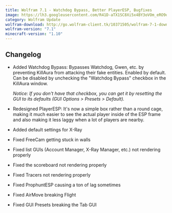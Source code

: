```yaml
---
title: Wolfram 7.1 - Watchdog Bypass, Better PlayerESP, Bugfixes
image: https://lh3.googleusercontent.com/R41D-aTX1SC8Xi5x4BY3oVOm_eRO9oDoV8koaZ3X050AAjlxIP_pO0Pka_kyNnonNtVQ_9XqB-MQzcm8HqQHglHaMTSAkrqrzA0iC5ksnat2EQmyBgWPYTtoAzuygp9LZAvZqqEDLbbwofybsIQw7Q7bfCt8zkbLjkHdr350CTNaMO_iAkdlMhkeampojDlfNOImdryWu-6G9FdTBLVHHZRC0AJ7wJDKGtkeUNXxcA41S3sU82_1dqAo0qYwiOqWOD0_E5uSKWlgGmofs7cE2IT8G91mPLkYgqqlprSl908szxeRzdhjlun6N9GJNTSy1uC6fLUEinslHUBY6V_7f2g4K8Ds4d1LVJqtbDAkkt8UWy7ATwF10O3KpnOF5oW_dUt1DpjlHSqEpWD0gOB6qfB_asxnJ0yQtcEBkfm5WXVEGqpQO2PsvAO84MAnFYl5MKtzGBQWOay0b9tEoHpTx9rQR_Ve2N_oamCEjYo7288lpLulHht_x_UCSUIJW0e83j9qQHv2TZNSwCFNNtaSUqHXN9f3cAB5e8WCuQ7WEHhchiuE9ZgvXhoORs_W2ytlL00BQXTMPSkhwFyN33kuAOJQ3s4DAV2T5q9YtdZ0-n_-VfT-=w1280-h720-no
category: Wolfram Update
wolfram-download: http://go.wolfram-client.tk/10371505/wolfram-7-1-download
wolfram-version: "7.1"
minecraft-version: "1.10"
---
```

## Changelog

- Added Watchdog Bypass: Bypasses Watchdog, Gwen, etc. by preventing KillAura from attacking their fake entities. Enabled by default. Can be disabled by unchecking the "Watchdog Bypass" checkbox in the KillAura window.

  _Notice: If you don't have that checkbox, you can get it by resetting the GUI to its defaults (GUI Options > Presets > Default)._

- Redesigned PlayerESP: It's now a simple box rather than a round cage, making it much easier to see the actual player inside of the ESP frame and also making it less laggy when a lot of players are nearby.

- Added default settings for X-Ray

- Fixed FreeCam getting stuck in walls

- Fixed list GUIs (Account Manager, X-Ray Manager, etc.) not rendering properly

- Fixed the scoreboard not rendering properly

- Fixed Tracers not rendering properly

- Fixed ProphuntESP causing a ton of lag sometimes

- Fixed AirMove breaking Flight

- Fixed GUI Presets breaking the Tab GUI
